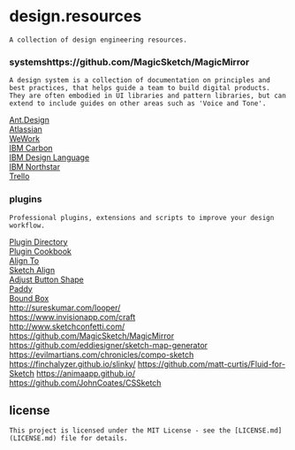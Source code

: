 # design.resources

``
A collection of design engineering resources.
``


### systemshttps://github.com/MagicSketch/MagicMirror

``
A design system is a collection of documentation on principles and best practices, that helps guide a team to build digital products. They are often embodied in UI libraries and pattern libraries, but can extend to include guides on other areas such as 'Voice and Tone'.
``

[Ant.Design](https://ant.design)<br>
[Atlassian](https://atlassian.design)<br>
[WeWork](http://plasma.guide)<br>
[IBM Carbon](http://carbondesignsystem.com/)<br>
[IBM Design Language](https://www.ibm.com/design/language/)<br>	
[IBM Northstar](https://www.ibm.com/standards/web/)<br>
[Trello](https://design.trello.com/)<br>


### plugins

``
Professional plugins, extensions and scripts to improve your design workflow.
``

[Plugin Directory](https://github.com/sketchplugins/plugin-directory)<br>
[Plugin Cookbook](https://github.com/turbobabr/Sketch-Plugins-Cookbook)<br>
[Align To](https://github.com/lucienlee/alignto)<br>
[Sketch Align](https://github.com/richardgazdik/sketch-align)<br>
[Adjust Button Shape](https://github.com/psilfver/sketch-adjust-button-shape)<br>
[Paddy](https://github.com/DWilliames/paddy-sketch-plugin)<br>
[Bound Box](https://github.com/lewishowles/sketch-bound-with-box)<br>
http://sureskumar.com/looper/<br>
https://www.invisionapp.com/craft<br>
http://www.sketchconfetti.com/<br>
https://github.com/MagicSketch/MagicMirror<br>
https://github.com/eddiesigner/sketch-map-generator<br>
https://evilmartians.com/chronicles/compo-sketch
https://finchalyzer.github.io/slinky/
https://github.com/matt-curtis/Fluid-for-Sketch
https://animaapp.github.io/
https://github.com/JohnCoates/CSSketch

## license

``This project is licensed under the MIT License - see the [LICENSE.md](LICENSE.md) file for details.``
